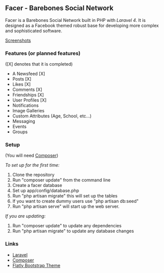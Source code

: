 ## Facer - Barebones Social Network

Facer is a Barebones Social Network built in PHP with *Laravel 4*.
It is designed as a Facebook themed robust base for developing more complex and sophisticated software.

[Screenshots](http://imgur.com/a/42Ez6)

### Features (or planned features)

([X] denotes that it is completed)

- A Newsfeed [X]
- Posts [X]
- Likes [X]
- Comments [X]
- Friendships [X]
- User Profiles [X]
- Notifications
- Image Galleries
- Custom Attributes (Age, School, etc...)
- Messaging
- Events
- Groups

### Setup

(You will need [Composer](https://getcomposer.org))

*To set up for the first time:*

1. Clone the repository
2. Run "composer update" from the command line
3. Create a facer database
4. Set up app/config/database.php
5. Run "php artisan migrate" this will set up the tables
6. If you want to create dummy users use "php artisan db:seed"
7. Run "php artisan serve" will start up the web server.

*If you are updating:*

1. Run "composer update" to update any dependencies
2. Run "php artisan migrate" to update any database changes


### Links

- [Laravel](http://laravel.com)
- [Composer](https://getcomposer.org)
- [Flatly Bootstrap Theme](https://bootswatch.com/flatly/)